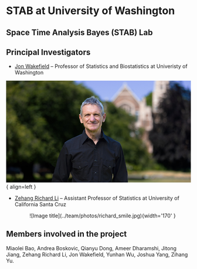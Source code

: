 # STAB at University of Washington

## Space Time Analysis Bayes (STAB) Lab


## Principal Investigators
<div class="grid cards" markdown>

- <a href="https://faculty.washington.edu/jonno/" target="_blank">Jon Wakefield</a> – Professor of Statistics and Biostatistics at Univeristy of Washington
    <!-- <p style="font-style: italic; padding: 20px; margin: 20px 0; background-color: #f9f9f9; color: #333; border-radius: 5px; text-align: left; box-shadow: 0 2px 5px rgba(0,0,0,0.1);">
        "In my professional life, I’ve tried to develop models that can be useful. This project has been an opportunity to do something really important."
    </p> -->
![Image title](../team/photos/wakefield_no_smile.jpg){ align=left }

- <a href="https://zehangli.com/" target="_blank">Zehang Richard Li</a> – Assistant Professor of Statistics at University of California Santa Cruz
    <figure markdown="span">
    ![Image title](../team/photos/richard_smile.jpg){width='170' }
    </figure>


</div>


## Members involved in the project

Miaolei Bao, Andrea Boskovic, Qianyu Dong, Ameer Dharamshi, Jitong Jiang,
Zehang Richard Li, Jon Wakefield, Yunhan Wu, Joshua
Yang, Zihang Yu.
